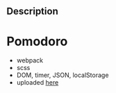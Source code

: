 ## Description
# Pomodoro
- webpack
- scss
- DOM, timer, JSON, localStorage
- uploaded <a href="https://" target="_blank">here<a>
